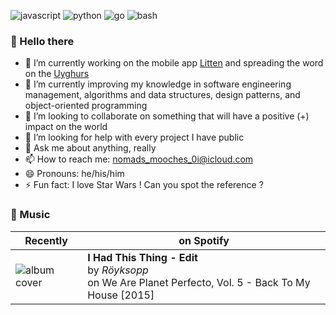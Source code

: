 ![javascript][javascriptbadge]
![python][pythonbadge]
![go][gobadge]
![bash][bashbadge]

### 👋 Hello there

- 🔭 I’m currently working on the mobile app [Litten][littenwebpage] and spreading the word on the [Uyghurs][uyghurswebpage]
- 🌱 I’m currently improving my knowledge in software engineering management, algorithms and data structures, design patterns, and object-oriented programming
- 👯 I’m looking to collaborate on something that will have a positive (+) impact on the world
- 🤔 I’m looking for help with every project I have public
- 💬 Ask me about anything, really
- 📫 How to reach me: [nomads_mooches_0i@icloud.com][myemail]
- 😄 Pronouns: he/his/him
- ⚡ Fun fact: I love Star Wars ! Can you spot the reference ?

### 🎸 Music

| Recently | on Spotify |
| - | - |
| ![album cover][album-cover] | **I Had This Thing - Edit**<br />by _Röyksopp_<br /> on We Are Planet Perfecto, Vol. 5 - Back To My House [2015] |

<!-- References -->

[album-cover]: https://i.scdn.co/image/ab67616d000048517405aef619401f7d648c3cef
[littenwebpage]: https://litten.app
[uyghurswebpage]: https://freetheuyghurs.com
[myemail]: mailto:nomads_mooches_0i@icloud.com
[javascriptbadge]: https://img.shields.io/badge/javascript-%E2%9D%A4-yellow
[pythonbadge]: https://img.shields.io/badge/python-%F0%9F%94%A5-blue
[gobadge]: https://img.shields.io/badge/go-%F0%9F%90%A3-lightblue
[bashbadge]: https://img.shields.io/badge/bash-%E2%9C%A8-green
